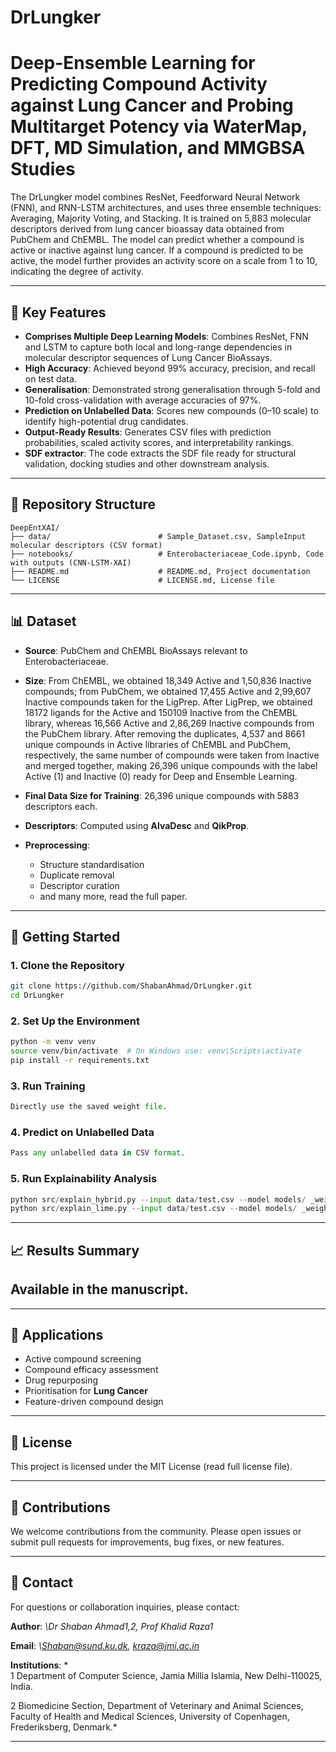 # DrLungker
# Deep-Ensemble Learning for Predicting Compound Activity against Lung Cancer and Probing Multitarget Potency via WaterMap, DFT, MD Simulation, and MMGBSA Studies

The DrLungker model combines ResNet, Feedforward Neural Network (FNN), and RNN-LSTM architectures, and uses three ensemble techniques: Averaging, Majority Voting, and Stacking. It is trained on 5,883 molecular descriptors derived from lung cancer bioassay data obtained from PubChem and ChEMBL.
The model can predict whether a compound is active or inactive against lung cancer. If a compound is predicted to be active, the model further provides an activity score on a scale from 1 to 10, indicating the degree of activity.

---

## 📌 Key Features

* **Comprises Multiple Deep Learning Models**: Combines ResNet, FNN and LSTM to capture both local and long-range dependencies in molecular descriptor sequences of Lung Cancer BioAssays.
* **High Accuracy**: Achieved beyond 99% accuracy, precision, and recall on test data.
* **Generalisation**: Demonstrated strong generalisation through 5-fold and 10-fold cross-validation with average accuracies of 97%.
* **Prediction on Unlabelled Data**: Scores new compounds (0–10 scale) to identify high-potential drug candidates.
* **Output-Ready Results**: Generates CSV files with prediction probabilities, scaled activity scores, and interpretability rankings.
* **SDF extractor**: The code extracts the SDF file ready for structural validation, docking studies and other downstream analysis.

---

## 📂 Repository Structure

```
DeepEntXAI/
├── data/                        # Sample_Dataset.csv, SampleInput molecular descriptors (CSV format)
├── notebooks/                   # Enterobacteriaceae_Code.ipynb, Code with outputs (CNN-LSTM-XAI)
├── README.md                    # README.md, Project documentation
└── LICENSE                      # LICENSE.md, License file
```

---

## 📊 Dataset

* **Source**: PubChem and ChEMBL BioAssays relevant to Enterobacteriaceae.
* **Size**: From ChEMBL, we obtained 18,349 Active and 1,50,836 Inactive compounds; from PubChem, we obtained 17,455 Active and 2,99,607 Inactive compounds taken for the LigPrep. After LigPrep, we obtained 18172 ligands for the Active and 150109 Inactive from the ChEMBL library, whereas 16,566 Active and 2,86,269 Inactive compounds from the PubChem library. After removing the duplicates, 4,537 and 8661 unique compounds in Active libraries of ChEMBL and PubChem, respectively, the same number of compounds were taken from Inactive and merged together, making 26,396 unique compounds with the label Active (1) and Inactive (0) ready for Deep and Ensemble Learning.
* **Final Data Size for Training**: 26,396 unique compounds with 5883 descriptors each.
* **Descriptors**: Computed using **AlvaDesc** and **QikProp**.
* **Preprocessing**:

  * Structure standardisation
  * Duplicate removal
  * Descriptor curation
  * and many more, read the full paper. 

---

## 🚀 Getting Started

### 1. Clone the Repository

```bash
git clone https://github.com/ShabanAhmad/DrLungker.git 
cd DrLungker
```

### 2. Set Up the Environment

```bash
python -m venv venv
source venv/bin/activate  # On Windows use: venv\Scripts\activate
pip install -r requirements.txt
```

### 3. Run Training

```python
Directly use the saved weight file.
```

### 4. Predict on Unlabelled Data

```python
Pass any unlabelled data in CSV format. 
```

### 5. Run Explainability Analysis

```python
python src/explain_hybrid.py --input data/test.csv --model models/ _weights.h5
python src/explain_lime.py --input data/test.csv --model models/ _weights.h5
```

---

## 📈 Results Summary

Available in the manuscript. 
---

---

## 🧪 Applications

* Active compound screening
* Compound efficacy assessment
* Drug repurposing
* Prioritisation for **Lung Cancer**
* Feature-driven compound design

---

## 📜 License

This project is licensed under the MIT License (read full license file).

---

## 🤝 Contributions

We welcome contributions from the community. Please open issues or submit pull requests for improvements, bug fixes, or new features.

---

## 📧 Contact

For questions or collaboration inquiries, please contact:

**Author**: *\Dr Shaban Ahmad1,2, Prof Khalid Raza1*

**Email**: *\Shaban@sund.ku.dk, kraza@jmi.ac.in*

**Institutions**: *\
1 Department of Computer Science, Jamia Millia Islamia, New Delhi-110025, India.

2 Biomedicine Section, Department of Veterinary and Animal Sciences, Faculty of Health and Medical Sciences, University of Copenhagen, Frederiksberg, Denmark.*

---
